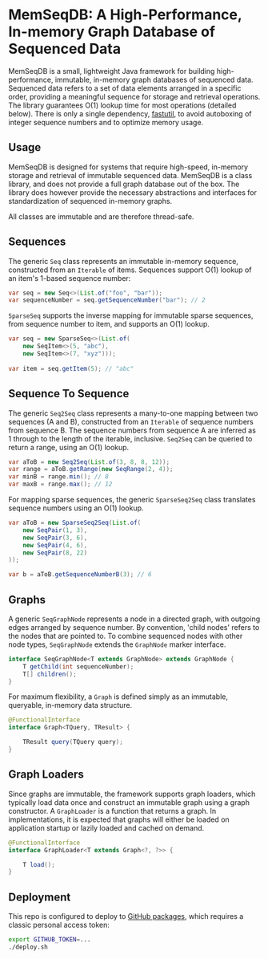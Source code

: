 # MemSeqDB: A High-Performance, In-memory Graph Database of Sequenced Data

MemSeqDB is a small, lightweight Java framework for building high-performance, immutable, in-memory graph databases of sequenced data. Sequenced data refers to a set of data elements arranged in a specific order, providing a meaningful sequence for storage and retrieval operations. The library guarantees O(1) lookup time for most operations (detailed below). There is only a single dependency, [fastutil](https://fastutil.di.unimi.it), to avoid autoboxing of integer sequence numbers and to optimize memory usage.

## Usage

MemSeqDB is designed for systems that require high-speed, in-memory storage and retrieval of immutable sequenced data. MemSeqDB is a class library, and does not provide a full graph database out of the box. The library does however provide the necessary abstractions and interfaces for standardization of sequenced in-memory graphs.

All classes are immutable and are therefore thread-safe.

## Sequences

The generic `Seq` class represents an immutable in-memory sequence, constructed from an `Iterable` of items. Sequences support O(1) lookup of an item's 1-based sequence number:

```java
var seq = new Seq<>(List.of("foo", "bar"));
var sequenceNumber = seq.getSequenceNumber("bar"); // 2
```

`SparseSeq` supports the inverse mapping for immutable sparse sequences, from sequence number to item, and supports an O(1) lookup.

```java
var seq = new SparseSeq<>(List.of(
    new SeqItem<>(5, "abc"),
    new SeqItem<>(7, "xyz")));
    
var item = seq.getItem(5); // "abc"
```

## Sequence To Sequence

The generic `Seq2Seq` class represents a many-to-one mapping between two sequences (A and B), constructed from an `Iterable` of sequence numbers from sequence B. The sequence numbers from sequence A are inferred as 1 through to the length of the iterable, inclusive. `Seq2Seq` can be queried to return a range, using an O(1) lookup.

```java
var aToB = new Seq2Seq(List.of(3, 8, 8, 12));
var range = aToB.getRange(new SeqRange(2, 4));
var minB = range.min(); // 8
var maxB = range.max(); // 12
```

For mapping sparse sequences, the generic `SparseSeq2Seq` class translates sequence numbers using an O(1) lookup.

```java
var aToB = new SparseSeq2Seq(List.of(
    new SeqPair(1, 3),
    new SeqPair(3, 6),
    new SeqPair(4, 6),
    new SeqPair(8, 22)
));

var b = aToB.getSequenceNumberB(3); // 6
```

## Graphs

A generic `SeqGraphNode` represents a node in a directed graph, with outgoing edges arranged by sequence number. By convention, 'child nodes' refers to the nodes that are pointed to. To combine sequenced nodes with other node types, `SeqGraphNode` extends the `GraphNode` marker interface.

```java
interface SeqGraphNode<T extends GraphNode> extends GraphNode {
    T getChild(int sequenceNumber);
    T[] children();
}
```

For maximum flexibility, a `Graph` is defined simply as an immutable, queryable, in-memory data structure.

```java
@FunctionalInterface
interface Graph<TQuery, TResult> {

    TResult query(TQuery query);
}
```

## Graph Loaders

Since graphs are immutable, the framework supports graph loaders, which typically load data once and construct an immutable graph using a graph constructor. A `GraphLoader` is a function that returns a graph. In implementations, it is expected that graphs will either be loaded on application startup or lazily loaded and cached on demand.

```java
@FunctionalInterface
interface GraphLoader<T extends Graph<?, ?>> {

    T load();
}
```

## Deployment

This repo is configured to deploy to [GitHub packages](https://github.com/kaisdukes/memseqdb/packages), which requires a classic personal access token:

```bash
export GITHUB_TOKEN=...
./deploy.sh
```